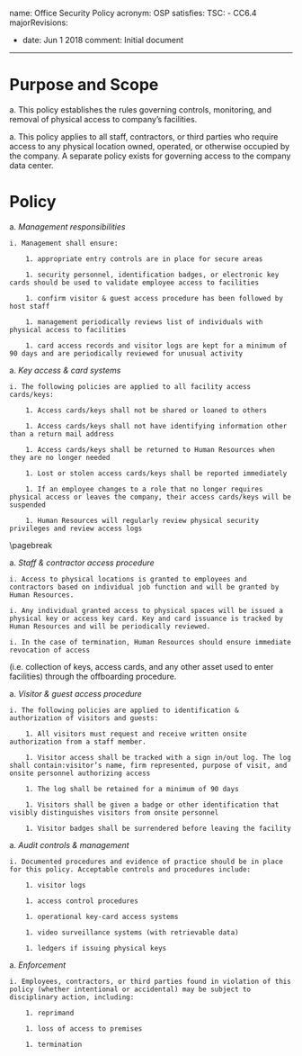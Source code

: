 name: Office Security Policy
acronym: OSP
satisfies:
  TSC:
    - CC6.4
majorRevisions:
  - date: Jun 1 2018
    comment: Initial document
---

# Purpose and Scope

a. This policy establishes the rules governing controls, monitoring, and removal of physical access to company’s facilities.

a. This policy applies to all staff, contractors, or third parties who require access to any physical location owned, operated, or otherwise occupied by the company. A separate policy exists for governing access to the company data center. 

# Policy

a. *Management responsibilities*

    i. Management shall ensure:

        1. appropriate entry controls are in place for secure areas

        1. security personnel, identification badges, or electronic key cards should be used to validate employee access to facilities

        1. confirm visitor & guest access procedure has been followed by host staff 
        
        1. management periodically reviews list of individuals with physical access to facilities 
        
        1. card access records and visitor logs are kept for a minimum of 90 days and are periodically reviewed for unusual activity 

a. *Key access & card systems*
      
    i. The following policies are applied to all facility access cards/keys:
    
        1. Access cards/keys shall not be shared or loaned to others
      
        1. Access cards/keys shall not have identifying information other than a return mail address
      
        1. Access cards/keys shall be returned to Human Resources when they are no longer needed
      
        1. Lost or stolen access cards/keys shall be reported immediately 
      
        1. If an employee changes to a role that no longer requires physical access or leaves the company, their access cards/keys will be suspended 
      
        1. Human Resources will regularly review physical security privileges and review access logs 

\pagebreak 

a. *Staff & contractor access procedure* 

    i. Access to physical locations is granted to employees and contractors based on individual job function and will be granted by Human Resources. 

    i. Any individual granted access to physical spaces will be issued a physical key or access key card. Key and card issuance is tracked by Human Resources and will be periodically reviewed. 

    i. In the case of termination, Human Resources should ensure immediate revocation of access 
(i.e. collection of keys, access cards, and any other asset used to enter facilities) through the offboarding procedure. 

a. *Visitor & guest access procedure*
	
    i. The following policies are applied to identification & authorization of visitors and guests:

        1. All visitors must request and receive written onsite authorization from a staff member. 

        1. Visitor access shall be tracked with a sign in/out log. The log shall contain:visitor’s name, firm represented, purpose of visit, and onsite personnel authorizing access

        1. The log shall be retained for a minimum of 90 days

        1. Visitors shall be given a badge or other identification that visibly distinguishes visitors from onsite personnel 

        1. Visitor badges shall be surrendered before leaving the facility

a. *Audit controls & management*

    i. Documented procedures and evidence of practice should be in place for this policy. Acceptable controls and procedures include:

        1. visitor logs

        1. access control procedures
        
        1. operational key-card access systems
        
        1. video surveillance systems (with retrievable data)
        
        1. ledgers if issuing physical keys 

a. *Enforcement*

    i. Employees, contractors, or third parties found in violation of this policy (whether intentional or accidental) may be subject to disciplinary action, including:
      
        1. reprimand
        
        1. loss of access to premises
        
        1. termination



